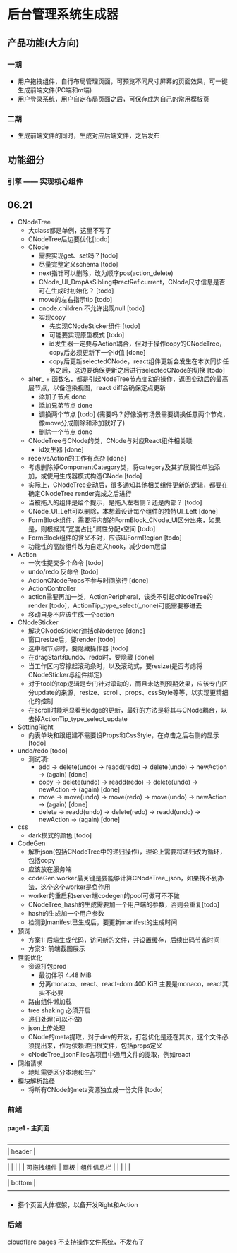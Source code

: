 # 后台管理系统生成器

## 产品功能(大方向)

### 一期

* 用户拖拽组件，自行布局管理页面，可预览不同尺寸屏幕的页面效果，可一键生成前端文件(PC端和m端)
* 用户登录系统，用户自定布局页面之后，可保存成为自己的常用模板页

### 二期

* 生成前端文件的同时，生成对应后端文件，之后发布

## 功能细分

### 引擎 —— 实现核心组件

## 06.21

* CNodeTree
  * 大class都是单例，这里不写了
  * CNodeTree后边要优化[todo]
  * CNode
    * 需要实现get、set吗？[todo]
    * 尽量完整定义schema [todo]
    * next指针可以删除，改为顺序pos(action_delete)
    * CNode_UI_DropAsSibling中rectRef.current，CNode尺寸信息是否可在生成时初始化？ [todo]
    * move的左右指示tip [todo]
    * cnode.children 不允许出现null [todo]
    * 实现copy
      * 先实现CNodeSticker组件 [todo]
      * 可能要实现原型模式 [todo]
      * id发生器一定要与Action耦合，但对于操作copy的CNodeTree，copy后必须更新下一个id值 [done]
      * copy后更新selectedCNode，react组件更新会发生在本次同步任务之后，这边要确保更新之后进行selectedCNode的切换 [todo]
  * alter_ + 函数名，都是引起NodeTree节点变动的操作，返回变动后的最高层节点，以备渲染视图，react diff会确保定点更新
    * 添加子节点 done
    * 添加兄弟节点 done
    * 调换两个节点 [todo] (需要吗？好像没有场景需要调换任意两个节点，像move分成删除和添加就好了)
    * 删除一个节点 done
  * CNodeTree与CNode的类，CNode与对应React组件相关联
    * id发生器 [done]
  * receiveAction的工作有点杂 [done]
  * 考虑删除掉ComponentCategory类，将category及其扩展属性单独添加，或使用生成器模式构造CNode [todo]
  * 实际上，CNodeTree变动后，很多通知其他相关组件更新的逻辑，都要在确定CNodeTree render完成之后进行
  * 当被拖入的组件是给个提示，是拖入左右侧？还是内部？ [todo]
  * CNode_UI_Left可以删除，本想着设计每个组件的独特UI_Left [done]
  * FormBlock组件，需要将内部的FormBlock_CNode_UI区分出来，如果是，则根据其“宽度占比”属性分配x空间 [todo]
  * FormBlock组件的含义不对，应该叫FormRegion [todo]
  * 功能性的高阶组件改为自定义hook，减少dom层级
* Action
  * 一次性提交多个命令 [todo]
  * undo/redo 反命令 [todo]
  * ActionCNodeProps不参与时间旅行 [done]
  * ActionController
  * action需要再加一类，ActionPeripheral，该类不引起cNodeTree的render [todo]，ActionTip_type_select(_none)可能需要移进去
  * 移动自身不应该生成一个action
* CNodeSticker
  * 解决CNodeSticker遮挡cNodetree [done]
  * 窗口resize后，要render [todo]
  * 选中根节点时，要隐藏操作器 [todo]
  * 在dragStart和undo、redo时，要隐藏 [done]
  * 当工作区内容撑起滚动条时，以及滚动式，要resize(是否考虑将CNodeSticker与组件绑定)
  * 对于tool的top逻辑是专门针对滚动的，而且未达到预期效果，应该专门区分update的来源，resize、scroll、props、cssStyle等等，以实现更精细化的控制
  * 在scroll时能明显看到edge的更新，最好的方法是将其与CNode耦合，以去掉ActionTip_type_select_update
* SettingRight
  * 向表单块和跟组建不需要设Props和CssStyle，在点击之后右侧的显示 [todo]
* undo/redo [todo]
  * 测试项:
    * add -> delete(undo) -> readd(redo) -> delete(undo) -> newAction -> (again) [done]
    * copy -> delete(undo) -> readd(redo) -> delete(undo) -> newAction -> (again) [done]
    * move -> move(undo) -> move(redo) -> move(undo) -> newAction -> (again) [done]
    * delete -> readd(undo) -> delete(redo) -> readd(undo) -> newAction -> (again) [done]
* css
  * dark模式的颜色 [todo]
* CodeGen
  * 解析json(包括CNodeTree中的递归操作)，理论上需要将递归改为循环，包括copy
  * 应该放在服务端
  * codeGen.worker最关键是要能够计算CNodeTree_json，如果找不到办法，这个这个worker是负作用
  * worker的重启和server端codegen的pool可做可不不做
  * CNodeTree_hash的生成需要加一个用户端的参数，否则会重复[todo]
  * hash的生成加一个用户参数
  * 检测到manifest已生成后，要更新manifest的生成时间
* 预览
  * 方案1: 后端生成代码，访问新的文件，并设置缓存，后续出码节省时间
  <!-- * 方案2: 前端生成代码，访问前端路由 因为打算新开标签页，该方案不合适 -->
  * 方案3: 前端截图展示
* 性能优化
  * 资源打包prod
    * 最初体积 4.48 MiB
    * 分离monaco、react、react-dom 400 KiB 主要是monaco，react其实不必要
  * 路由组件懒加载
  * tree shaking 必须开启
  * 递归处理(可以不做)
  * json上传处理
  * CNode的meta提取，对于dev的开发，打包优化是还在其次，这个文件必须提出来，作为依赖递归根文件，包括props定义
  * cNodeTree_jsonFiles各项目中通用文件的提取，例如react
* 网络请求
  * 地址需要区分本地和生产
* 模块解析路径
  * 将所有CNode的meta资源独立成一份文件 [todo]

### 前端

#### page1 - 主页面

 ————————————————————————————————————
|              header                |
 ————————————————————————————————————
|            |         |             |
| 可拖拽组件  |   画板  |  组件信息栏  |
|            |         |             |
 ————————————————————————————————————
|              bottom                |
 ————————————————————————————————————

* 搭个页面大体框架，以备开发Right和Action

### 后端

cloudflare pages 不支持操作文件系统，不发布了
